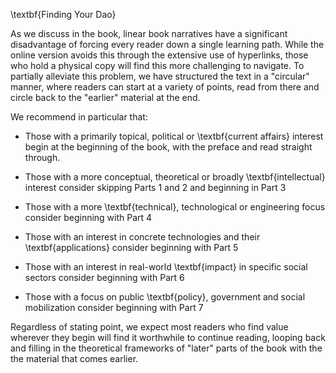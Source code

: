 \textbf{Finding Your Dao}

As we discuss in the book, linear book narratives have a significant disadvantage of forcing every reader down a single learning path.  While the online version avoids this through the extensive use of hyperlinks, those who hold a physical copy will find this more challenging to navigate.  To partially alleviate this problem, we have structured the text in a "circular" manner, where readers can start at a variety of points, read from there and circle back to the "earlier" material at the end.

We recommend in particular that:

- Those with a primarily topical, political or \textbf{current affairs} interest begin at the beginning of the book, with the preface and read straight through.

- Those with a more conceptual, theoretical or broadly \textbf{intellectual} interest consider skipping Parts 1 and 2 and beginning in Part 3 

- Those with a more \textbf{technical}, technological or engineering focus consider beginning with Part 4

- Those with an interest in concrete technologies and their \textbf{applications} consider beginning with Part 5

- Those with an interest in real-world \textbf{impact} in specific social sectors consider beginning with Part 6

- Those with a focus on public \textbf{policy}, government and social mobilization consider beginning with Part 7

Regardless of stating point, we expect most readers who find value wherever they begin will find it worthwhile to continue reading, looping back and filling in the theoretical frameworks of "later" parts of the book with the the material that comes earlier.
